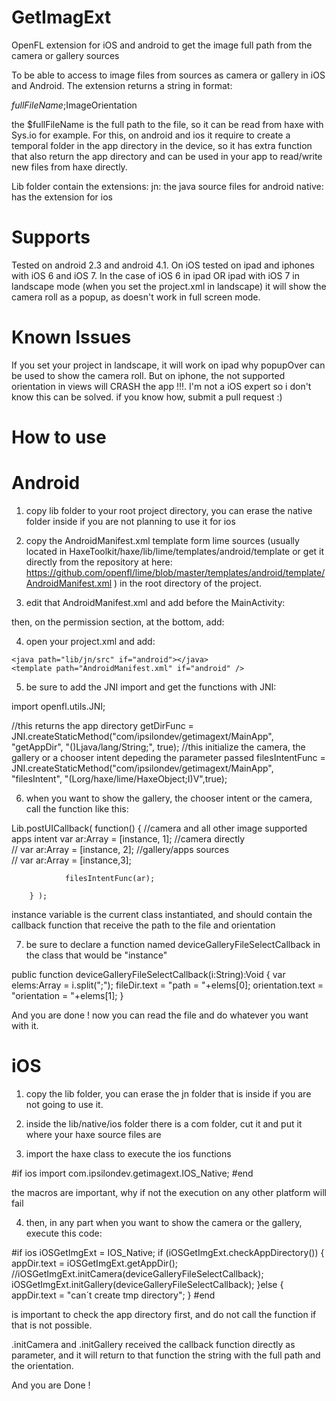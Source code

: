 GetImagExt
==========

OpenFL extension for iOS and android to get the image full path from the camera or gallery sources

To be able to access to image files from sources as camera or gallery in iOS and Android. The extension returns a string in format:

$fullFileName;$ImageOrientation

the $fullFileName is the full path to the file, so it can be read from haxe with Sys.io for example. For this, on android and ios it require to create a temporal folder in the app directory in the device, so it has extra function that also return the app directory and can be used in your app to read/write new files from haxe directly.

Lib folder contain the extensions:
jn: the java source files for android
native: has the extension for ios

Supports
==========
Tested on android 2.3 and android 4.1. On iOS tested on ipad and iphones with iOS 6 and iOS 7.
In the case of iOS 6 in ipad OR ipad with iOS 7 in landscape mode (when you set the project.xml in landscape) it will show the camera roll as a popup, as doesn't work in full screen mode.

Known Issues
==========
If you set your project in landscape, it will work on ipad why popupOver can be used to show the camera roll.
But on iphone, the not supported orientation in views will CRASH the app !!!. I'm not a iOS expert so i don't know this can be solved. if you know how, submit a pull request :)


How to use
==========

Android
==========

1) copy lib folder to your root project directory, you can erase the native folder inside if you are not planning to use it for ios

2) copy the AndroidManifest.xml template form lime sources (usually located in HaxeToolkit/haxe/lib/lime/templates/android/template or get it directly from the repository at here: https://github.com/openfl/lime/blob/master/templates/android/template/AndroidManifest.xml ) in the root directory of the project.

3) edit that AndroidManifest.xml and add before the MainActivity:

<activity android:name="com.ipsilondev.getimagext.IntentManagerZ" android:screenOrientation="portrait" android:configChanges="locale"></activity>

then, on the permission section, at the bottom, add:

  <uses-feature android:name="android.hardware.camera"></uses-feature>
	<uses-permission android:name="android.permission.WRITE_EXTERNAL_STORAGE"/> 


4) open your project.xml and add:

<!-- including java files for the android extension -->
	<java path="lib/jn/src" if="android"></java>
	<template path="AndroidManifest.xml" if="android" />

5) be sure to add the JNI import and get the functions with JNI:

import openfl.utils.JNI;

//this returns the app directory
getDirFunc = JNI.createStaticMethod("com/ipsilondev/getimagext/MainApp", "getAppDir", "()Ljava/lang/String;", true);
//this initialize the camera, the gallery or a chooser intent depeding the parameter passed
		filesIntentFunc = JNI.createStaticMethod("com/ipsilondev/getimagext/MainApp", "filesIntent", "(Lorg/haxe/lime/HaxeObject;I)V",true);

6) when you want to show the gallery, the chooser intent or the camera, call the function like this:

Lib.postUICallback( function()
		{
			//camera and all other image supported apps intent
				var ar:Array<Dynamic> = [instance, 1];
			//camera directly	
			//	var ar:Array<Dynamic> = [instance, 2];
			//gallery/apps sources	
			//	var ar:Array<Dynamic> = [instance,3];

				filesIntentFunc(ar);

		} );
		
instance variable is the current class instantiated, and should contain the callback function that receive the path to the file and orientation

7) be sure to declare a function named deviceGalleryFileSelectCallback in the class that would be "instance" 

public function deviceGalleryFileSelectCallback(i:String):Void {
		var elems:Array<String> = i.split(";");
		fileDir.text = "path = "+elems[0];
		orientation.text = "orientation = "+elems[1];
	}
	
And you are done ! now you can read the file and do whatever you want with it.

iOS
==========

1) copy the lib folder, you can erase the jn folder that is inside if you are not going to use it.

2) inside the lib/native/ios folder there is a com folder, cut it and put it where your haxe source files are

3) import the haxe class to execute the ios functions

#if ios
import com.ipsilondev.getimagext.IOS_Native;
#end

the macros are important, why if not the execution on any other platform will fail

4) then, in any part when you want to show the camera or the gallery, execute this code:

#if ios
		iOSGetImgExt = IOS_Native;
    if (iOSGetImgExt.checkAppDirectory()) {
			appDir.text = iOSGetImgExt.getAppDir();
			//iOSGetImgExt.initCamera(deviceGalleryFileSelectCallback);
			iOSGetImgExt.initGallery(deviceGalleryFileSelectCallback);
		}else {
			appDir.text = "can´t create tmp directory";
		}
#end

is important to check the app directory first, and do not call the function if that is not possible.

.initCamera and .initGallery received the callback function directly as parameter, and it will return to that function the string with the full path and the orientation.

And you are Done !

